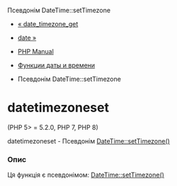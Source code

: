 Псевдонім DateTime::setTimezone

-   [« date\_timezone\_get](function.date-timezone-get.html)
    
-   [date »](function.date.html)
    
-   [PHP Manual](index.html)
    
-   [Функции даты и времени](ref.datetime.html)
    
-   Псевдонім DateTime::setTimezone
    

# datetimezoneset

(PHP 5> = 5.2.0, PHP 7, PHP 8)

datetimezoneset - Псевдонім [DateTime::setTimezone()](datetime.settimezone.html)

### Опис

Ця функція є псевдонімом: [DateTime::setTimezone()](datetime.settimezone.html)